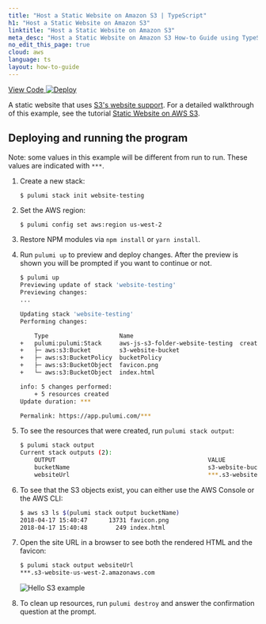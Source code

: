 ```yaml
---
title: "Host a Static Website on Amazon S3 | TypeScript"
h1: "Host a Static Website on Amazon S3"
linktitle: "Host a Static Website on Amazon S3"
meta_desc: "Host a Static Website on Amazon S3 How-to Guide using TypeScript"
no_edit_this_page: true
cloud: aws
language: ts
layout: how-to-guide
---
```


<!-- WARNING: this page was generated by a tool. Do not edit it by hand. -->
<!-- To change it, please see https://github.com/pulumi/docs/tree/master/tools/mktutorial. -->

<p class="mb-4 flex">
    <a class="flex flex-wrap items-center rounded text-xs text-white bg-blue-600 border-2 border-blue-600 px-2 mr-2 whitespace-no-wrap hover:text-white" style="height: 32px" href="https://github.com/pulumi/examples/tree/master/aws-ts-s3-folder" target="_blank">
        <span><i class="fab fa-github pr-2"></i> View Code</span>
    </a>
    <a href="https://app.pulumi.com/new?template=https://github.com/pulumi/examples/blob/master/aws-ts-s3-folder/README.md" target="_blank">
        <img src="https://get.pulumi.com/new/button.svg" alt="Deploy">
    </a>
</p>


A static website that uses [S3's website support](https://docs.aws.amazon.com/AmazonS3/latest/dev/WebsiteHosting.html).
For a detailed walkthrough of this example, see the tutorial [Static Website on AWS S3](https://www.pulumi.com/docs/tutorials/aws/s3-website/).

## Deploying and running the program

Note: some values in this example will be different from run to run.  These values are indicated
with `***`.

1.  Create a new stack:

    ```bash
    $ pulumi stack init website-testing
    ```

1.  Set the AWS region:

    ```
    $ pulumi config set aws:region us-west-2
    ```

1.  Restore NPM modules via `npm install` or `yarn install`.

1.  Run `pulumi up` to preview and deploy changes.  After the preview is shown you will be
    prompted if you want to continue or not.

    ```bash
    $ pulumi up
    Previewing update of stack 'website-testing'
    Previewing changes:
    ...

    Updating stack 'website-testing'
    Performing changes:

        Type                    Name                                   Status      Info
    +   pulumi:pulumi:Stack     aws-js-s3-folder-website-testing  created
    +   ├─ aws:s3:Bucket        s3-website-bucket                      created
    +   ├─ aws:s3:BucketPolicy  bucketPolicy                           created
    +   ├─ aws:s3:BucketObject  favicon.png                            created
    +   └─ aws:s3:BucketObject  index.html                             created

    info: 5 changes performed:
        + 5 resources created
    Update duration: ***

    Permalink: https://app.pulumi.com/***
    ```

1.  To see the resources that were created, run `pulumi stack output`:

    ```bash
    $ pulumi stack output
    Current stack outputs (2):
        OUTPUT                                           VALUE
        bucketName                                       s3-website-bucket-***
        websiteUrl                                       ***.s3-website-us-west-2.amazonaws.com
    ```

1.  To see that the S3 objects exist, you can either use the AWS Console or the AWS CLI:

    ```bash
    $ aws s3 ls $(pulumi stack output bucketName)
    2018-04-17 15:40:47      13731 favicon.png
    2018-04-17 15:40:48        249 index.html
    ```

1.  Open the site URL in a browser to see both the rendered HTML and the favicon:

    ```bash
    $ pulumi stack output websiteUrl
    ***.s3-website-us-west-2.amazonaws.com
    ```

    ![Hello S3 example](https://user-images.githubusercontent.com/274700/116912066-9384e300-abfc-11eb-8130-dbcff512a9de.png)

1.  To clean up resources, run `pulumi destroy` and answer the confirmation question at the prompt.


